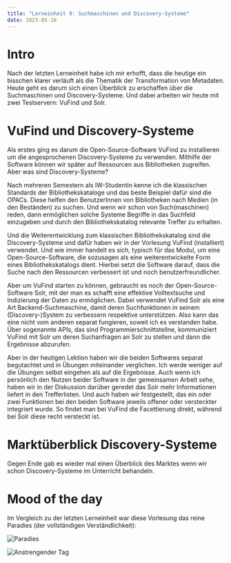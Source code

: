 ```yaml
---
title: "Lerneinheit 9: Suchmaschinen und Discovery-Systeme"
date: 2023-05-16
---
```


# Intro

Nach der letzten Lerneinheit habe ich mir erhofft, dass die heutige ein bisschen klarer verläuft als die Thematik der Transformation von Metadaten. Heute geht es darum sich einen Überblick zu erschaffen über die Suchmaschinen und Discovery-Systeme. Und dabei arbeiten wir heute mit zwei Testservern: VuFind und Solr.

# VuFind und Discovery-Systeme

Als erstes ging es darum die Open-Source-Software VuFind zu installieren um die angesprochenen Discovery-Systeme zu verwenden. Mithilfe der Software können wir später auf Ressourcen aus Bibliotheken zugreifen. Aber was sind Discovery-Systeme?

Nach mehreren Semestern als IW-Studentin kenne ich die klassischen Standards der Bibliothekskataloge und das beste Beispiel dafür sind die OPACs. Diese helfen den BenutzerInnen von Bibliotheken nach Medien (in den Beständen) zu suchen. Und wenn wir schon von Such(maschinen) reden, dann ermöglichen solche Systeme Begriffe in das Suchfeld einzugeben und durch den Bibliothekskatalog relevante Treffer zu erhalten.

Und die Weiterentwicklung zum klassischen Bibliothekskatalog sind die Discovery-Systeme und dafür haben wir in der Vorlesung VuFind (installiert) verwendet. Und wie immer handelt es sich, typisch für das Modul, um eine Open-Source-Software, die sozusagen als eine weiterentwickelte Form eines Bibliothekskatalogs dient. Hierbei setzt die Software darauf, dass die Suche nach den Ressourcen verbessert ist und noch benutzerfreundlicher.

Aber um VuFind starten zu können, gebraucht es noch der Open-Source-Software Solr, mit der man es schafft eine effektive Volltextsuche und Indizierung der Daten zu ermöglichen. Dabei verwendet VuFind Solr als eine Art Backend-Suchmaschine, damit deren Suchfunktionen in seinem (Discovery-)System zu verbessern respektive unterstützen. Also kann das eine nicht vom anderen separat fungieren, soweit ich es verstanden habe. Über sogenannte APIs, das sind Programmierschnittstellne, kommuniziert VuFind mit Solr um deren Suchanfragen an Solr zu stellen und dann die Ergebnisse abzurufen.

Aber in der heutigen Lektion haben wir die beiden Softwares separat begutachtet und in Übungen miteinander verglichen. Ich werde weniger auf die Übungen selbst eingehen als auf die Ergebnisse. Auch wenn ich persönlich den Nutzen beider Software in der gemeinsamen Arbeit sehe, haben wir in der Diskussion darüber geredet das Solr mehr Informationen liefert in den Trefferlisten. Und auch haben wir festgestellt, das ein oder zwei Funktionen bei den beiden Software jeweils offener oder versteckter integriert wurde. So findet man bei VuFind die Facettierung direkt, während bei Solr diese recht versteckt ist.

# Marktüberblick Discovery-Systeme 

Gegen Ende gab es wieder mal einen Überblick des Marktes wenn wir schon Discovery-Systeme im Unterricht behandeln.


# Mood of the day

Im Vergleich zu der letzten Lerneinheit war diese Vorlesung das reine Paradies (der vollständigen Verständlichkeit):

![Paradies](https://encrypted-tbn0.gstatic.com/images?q=tbn:ANd9GcTsVSFm_1-kHHFTSmDMt6j1RCOwTsN_UP-BcE8UTvvK&s)


![Anstrengender Tag](https://encrypted-tbn0.gstatic.com/images?q=tbn:ANd9GcT-S5EKz-djV3_JiN2gtRPntAxApxobUjxBQBCafJaikw&s)
